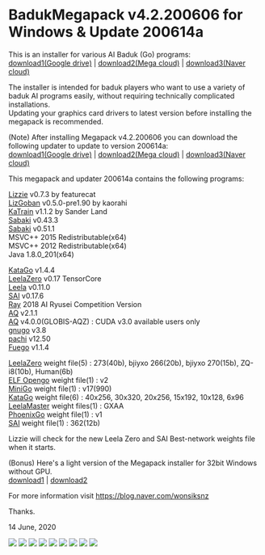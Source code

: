 # BadukMegapack v4.2.200606 for Windows & Update 200614a
This is an installer for various AI Baduk (Go) programs:<br>
<a href="https://drive.google.com/uc?export=download&id=1X4uWK82ObzlAKI8E2PdoIWRk-jEGATs_">download1(Google drive)</a> | <a href="https://mega.nz/file/mM4HGK7K#X2aRl28bfRPmINVlRTlCSGh43na4BNH2K6nl8zKvLlk">download2(Mega cloud)</a> | <a href="http://naver.me/FkpmzQWo">download3(Naver cloud)</a>

The installer is intended for baduk players who want to use a variety of baduk AI programs easily, without requiring technically complicated installations.<br>
Updating your graphics card drivers to latest version before installing the megapack is recommended.

(Note) After installing Megapack v4.2.200606 you can download the following updater to update to version 200614a:<br>
<a href="https://drive.google.com/uc?export=download&id=1p38UhRMfJG-lZPS0dksRMXrqsuAbqNVq">download1(Google drive)</a> | <a href="https://mega.nz/file/ndBzCIAK#IhMX8QPvnwZnmE543Op0pxQiAAPqSsctrUAUZ_QZyRU">download2(Mega cloud)</a> | <a href="http://naver.me/FMx1rIXM">download3(Naver cloud)</a>

This megapack and updater 200614a contains the following programs:

<a href="https://github.com/featurecat/lizzie" target="_blank">Lizzie</a> v0.7.3 by featurecat<br>
<a href="https://github.com/kaorahi/lizgoban" target="_blank">LizGoban</a> v0.5.0-pre1.90 by kaorahi<br>
<a href="https://github.com/sanderland/katrain" target="_blank">KaTrain</a> v1.1.2 by Sander Land<br>
<a href="https://github.com/SabakiHQ/Sabaki" target="_blank">Sabaki</a> v0.43.3<br>
<a href="https://github.com/SabakiHQ/Sabaki" target="_blank">Sabaki</a> v0.51.1<br>
MSVC++ 2015 Redistributable(x64)<br>
MSVC++ 2012 Redistributable(x64)<br>
Java 1.8.0_201(x64)<br>

<a href="https://github.com/lightvector/KataGo" target="_blank">KataGo</a> v1.4.4<br>
<a href="https://github.com/leela-zero/leela-zero" target="_blank">LeelaZero</a> v0.17 TensorCore<br>
<a href="https://sjeng.org/leela.html" target="_blank">Leela</a> v0.11.0<br>
<a href="https://github.com/sai-dev/sai" target="_blank">SAI</a> v0.17.6<br>
<a href="https://github.com/zakki/Ray" target="_blank">Ray</a> 2018 AI Ryusei Competition Version<br>
<a href="https://github.com/ymgaq/AQ" target="_blank">AQ</a> v2.1.1<br>
<a href="https://github.com/ymgaq/AQ" target="_blank">AQ</a> v4.0.0(GLOBIS-AQZ) : CUDA v3.0 available users only<br>
<a href="https://www.gnu.org/software/gnugo/" target="_blank">gnugo</a> v3.8<br>
<a href="https://github.com/pasky/pachi" target="_blank">pachi</a> v12.50<br>
<a href="https://sourceforge.net/projects/fuego/" target="_blank">Fuego</a> v1.1.4<br>

<a href="http://zero.sjeng.org/" target="_blank">LeelaZero</a> weight file(5) : 273(40b), bjiyxo 266(20b), bjiyxo 270(15b), ZQ-i8(10b), Human(6b)<br>
<a href="https://github.com/pytorch/ELF" target="_blank">ELF Opengo</a> weight file(1) : v2<br>
<a href="https://github.com/tensorflow/minigo" target="_blank">MiniGo</a> weight file(1) : v17(990)<br>
<a href="https://d3dndmfyhecmj0.cloudfront.net/index.html">KataGo</a> weight file(6) : 40x256, 30x320, 20x256, 15x192, 10x128, 6x96<br>
<a href="https://github.com/pangafu/LeelaMasterWeight" target="_blank">LeelaMaster</a> weight files(1) : GXAA<br>
<a href="https://github.com/Tencent/PhoenixGo" target="_blank">PhoenixGo</a> weight file(1) : v1<br>
<a href="http://sai.unich.it/" target="_blank">SAI</a> weight file(1) : 362(12b)<br>

Lizzie will check for the new Leela Zero and SAI Best-network weights file when it starts.

(Bonus) Here's a light version of the Megapack installer for 32bit Windows without GPU.<br>
<a href="https://drive.google.com/uc?export=download&id=1HFDqtFOUf5DD0L0v6dEfAktRS9922Kvy">download1</a> | <a href="http://naver.me/5loiOVo0">download2</a>

For more information visit https://blog.naver.com/wonsiksnz

Thanks.


14 June, 2020

<img src="https://github.com/wonsiks/BadukMegapack/blob/master/megapack.png">

<img src="https://github.com/wonsiks/BadukMegapack/blob/master/config1.png">

<img src="https://github.com/wonsiks/BadukMegapack/blob/master/config2.png">

<img src="https://github.com/wonsiks/BadukMegapack/blob/master/config3.png">

<img src="https://github.com/wonsiks/BadukMegapack/blob/master/lizzie.png">

<img src="https://github.com/wonsiks/BadukMegapack/blob/master/sabaki.png">

<img src="https://github.com/wonsiks/BadukMegapack/blob/master/lizgoban.png">

<img src="https://github.com/wonsiks/BadukMegapack/blob/master/run_lizgoban.png">

<img src="https://github.com/sanderland/katrain/raw/master/screenshots/analysis.gif">
